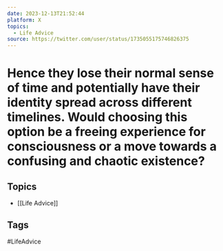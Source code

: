 ```yaml
---
date: 2023-12-13T21:52:44
platform: X
topics:
  - Life Advice
source: https://twitter.com/user/status/1735055175746826375
---
```

# Hence they lose their normal sense of time and potentially have their identity spread across different timelines. Would choosing this option be a freeing experience for consciousness or a move towards a confusing and chaotic existence?

## Topics
- [[Life Advice]]

## Tags
#LifeAdvice